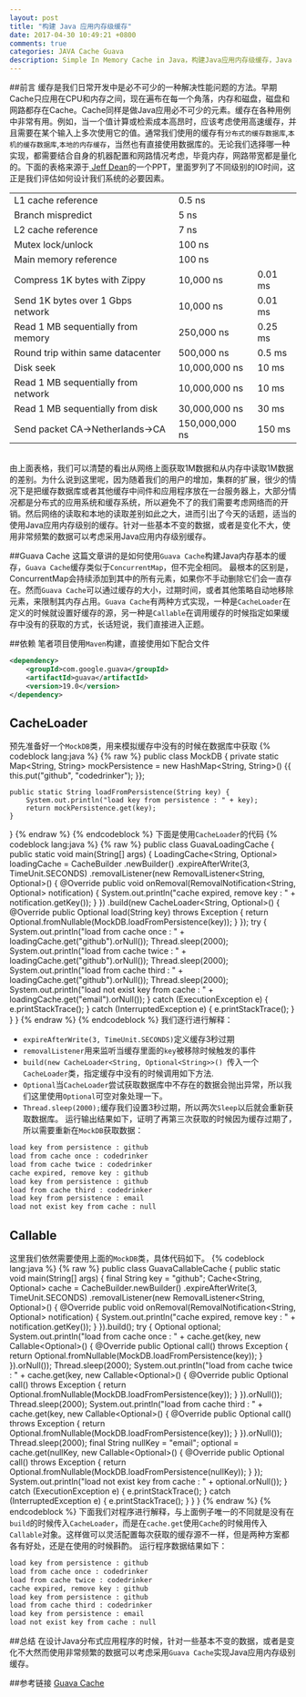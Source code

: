 ```yaml
---
layout: post
title: "构建 Java 应用内存级缓存"
date: 2017-04-30 10:49:21 +0800
comments: true
categories: JAVA Cache Guava
description: Simple In Memory Cache in Java，构建Java应用内存级缓存，Java application cache，guava cache，LoadingCache，CacheLoader，CacheLoader, JAVA 缓存，缓存与LRU，Java Guava Cache，Spring Guava Cache
---
```

##前言
缓存是我们日常开发中是必不可少的一种解决性能问题的方法。早期Cache只应用在CPU和内存之间，现在遍布在每一个角落，内存和磁盘，磁盘和网路都存在Cache。Cache同样是做Java应用必不可少的元素。缓存在各种用例中非常有用。例如，当一个值计算或检索成本高昂时，应该考虑使用高速缓存，并且需要在某个输入上多次使用它的值。通常我们使用的缓存有`分布式的缓存数据库`,`本机的缓存数据库`,`本地的内存缓存`，当然也有直接使用数据库的。无论我们选择哪一种实现，都需要结合自身的机器配置和网路情况考虑，毕竟内存，网路带宽都是量化的。下面的表格来源于[ Jeff Dean](https://research.google.com/pubs/jeff.html)的一个PPT，里面罗列了不同级别的IO时间，这正是我们评估如何设计我们系统的必要因素。
<br>

|                                   |               |         |
|:----------------------------------|:--------------|:--------|
|L1 cache reference                 | 0.5 ns        |         |
|Branch mispredict                  | 5 ns          |         |
|L2 cache reference                 | 7 ns          |         |
|Mutex lock/unlock                  | 100 ns        |         |
|Main memory reference              | 100 ns        |         |
|Compress 1K bytes with Zippy       | 10,000 ns     | 0.01 ms |
|Send 1K bytes over 1 Gbps network  | 10,000 ns     | 0.01 ms |
|Read 1 MB sequentially from memory | 250,000 ns    | 0.25 ms |
|Round trip within same datacenter  | 500,000 ns    | 0.5 ms  |
|Disk seek                          | 10,000,000 ns | 10 ms   |
|Read 1 MB sequentially from network| 10,000,000 ns | 10 ms   |
|Read 1 MB sequentially from disk   | 30,000,000 ns | 30 ms   |
|Send packet CA->Netherlands->CA    | 150,000,000 ns| 150 ms  |

<br>  
由上面表格，我们可以清楚的看出从网络上面获取1M数据和从内存中读取1M数据的差别。为什么说到这里呢，因为随着我们的用户的增加，集群的扩展，很少的情况下是把缓存数据库或者其他缓存中间件和应用程序放在一台服务器上，大部分情况都是分布式的应用系统和缓存系统，所以避免不了的我们需要考虑网络而的开销。然后网络的读取和本地的读取差别如此之大，进而引出了今天的话题，适当的使用Java应用内存级别的缓存。针对一些基本不变的数据，或者是变化不大，使用非常频繁的数据可以考虑采用Java应用内存级别缓存。

##Guava Cache
这篇文章讲的是如何使用`Guava Cache`构建Java内存基本的缓存，`Guava Cache`缓存类似于`ConcurrentMap`，但不完全相同。 最根本的区别是，ConcurrentMap会持续添加到其中的所有元素，如果你不手动删除它们会一直存在。然而`Guava Cache`可以通过缓存的大小，过期时间，或者其他策略自动地移除元素，来限制其内存占用。`Guava Cache`有两种方式实现，一种是`CacheLoader`在定义的时候就设置好缓存的源，另一种是`Callable`在调用缓存的时候指定如果缓存中没有的获取的方式，长话短说，我们直接进入正题。

##依赖
笔者项目使用`Maven`构建，直接使用如下配合文件
```xml
<dependency>
    <groupId>com.google.guava</groupId>
    <artifactId>guava</artifactId>
    <version>19.0</version>
</dependency>
```

## CacheLoader
预先准备好一个`MockDB`类，用来模拟缓存中没有的时候在数据库中获取
{% codeblock lang:java %}
{% raw %}
public class MockDB {
    private static Map<String, String> mockPersistence = new HashMap<String, String>() {{
        this.put("github", "codedrinker");
    }};

    public static String loadFromPersistence(String key) {
        System.out.println("load key from persistence : " + key);
        return mockPersistence.get(key);
    }
}
{% endraw %}
{% endcodeblock %}
下面是使用`CacheLoader`的代码
{% codeblock lang:java %}
{% raw %}
public class GuavaLoadingCache {
    public static void main(String[] args) {
        LoadingCache<String, Optional<String>> loadingCache = CacheBuilder
                .newBuilder()
                .expireAfterWrite(3, TimeUnit.SECONDS)
                .removalListener(new RemovalListener<String, Optional<String>>() {
                    @Override
                    public void onRemoval(RemovalNotification<String, Optional<String>> notification) {
                        System.out.println("cache expired, remove key : " + notification.getKey());
                    }
                })
                .build(new CacheLoader<String, Optional<String>>() {
                    @Override
                    public Optional<String> load(String key) throws Exception {
                        return Optional.fromNullable(MockDB.loadFromPersistence(key));
                    }
                });
        try {
            System.out.println("load from cache once : " + loadingCache.get("github").orNull());
            Thread.sleep(2000);
            System.out.println("load from cache twice : " + loadingCache.get("github").orNull());
            Thread.sleep(2000);
            System.out.println("load from cache third : " + loadingCache.get("github").orNull());
            Thread.sleep(2000);
            System.out.println("load not exist key from cache : " + loadingCache.get("email").orNull());
        } catch (ExecutionException e) {
            e.printStackTrace();
        } catch (InterruptedException e) {
            e.printStackTrace();
        }
    }
}
{% endraw %}
{% endcodeblock %}
我们逐行进行解释： 

- `expireAfterWrite(3, TimeUnit.SECONDS)`定义缓存3秒过期
- `removalListener`用来监听当缓存里面的`key`被移除时候触发的事件
- `build(new CacheLoader<String, Optional<String>>() `传入一个`CacheLoader`类，指定缓存中没有的时候调用如下方法.
- `Optional`当`CacheLoader`尝试获取数据库中不存在的数据会抛出异常，所以我们这里使用`Optional`可空对象处理一下。
- `Thread.sleep(2000);`缓存我们设置3秒过期，所以两次`Sleep`以后就会重新获取数据库。
运行输出结果如下，证明了再第三次获取的时候因为缓存过期了，所以需要重新在`MockDB`获取数据：
```sh
load key from persistence : github
load from cache once : codedrinker
load from cache twice : codedrinker
cache expired, remove key : github
load key from persistence : github
load from cache third : codedrinker
load key from persistence : email
load not exist key from cache : null
```

## Callable
这里我们依然需要使用上面的`MockDB`类，具体代码如下。
{% codeblock lang:java %}
{% raw %}
public class GuavaCallableCache {
    public static void main(String[] args) {
        final String key = "github";
        Cache<String, Optional<String>> cache = CacheBuilder.newBuilder()
                .expireAfterWrite(3, TimeUnit.SECONDS)
                .removalListener(new RemovalListener<String, Optional<String>>() {
                    @Override
                    public void onRemoval(RemovalNotification<String, Optional<String>> notification) {
                        System.out.println("cache expired, remove key : " + notification.getKey());
                    }
                }).build();
        try {
            Optional<String> optional;
            System.out.println("load from cache once : " + cache.get(key, new Callable<Optional<String>>() {
                @Override
                public Optional<String> call() throws Exception {
                    return Optional.fromNullable(MockDB.loadFromPersistence(key));
                }
            }).orNull());
            Thread.sleep(2000);
            System.out.println("load from cache twice : " + cache.get(key, new Callable<Optional<String>>() {
                @Override
                public Optional<String> call() throws Exception {
                    return Optional.fromNullable(MockDB.loadFromPersistence(key));
                }
            }).orNull());
            Thread.sleep(2000);
            System.out.println("load from cache third : " + cache.get(key, new Callable<Optional<String>>() {
                @Override
                public Optional<String> call() throws Exception {
                    return Optional.fromNullable(MockDB.loadFromPersistence(key));
                }
            }).orNull());
            Thread.sleep(2000);
            final String nullKey = "email";
            optional = cache.get(nullKey, new Callable<Optional<String>>() {
                @Override
                public Optional<String> call() throws Exception {
                    return Optional.fromNullable(MockDB.loadFromPersistence(nullKey));
                }
            });
            System.out.println("load not exist key from cache : " + optional.orNull());
        } catch (ExecutionException e) {
            e.printStackTrace();
        } catch (InterruptedException e) {
            e.printStackTrace();
        }
    }
}
{% endraw %}
{% endcodeblock %}
下面我们对程序进行解释，与上面例子唯一的不同就是没有在`build`的时候传入`CacheLoader`，而是在`cache.get`使用`Cache`的时候用传入`Callable`对象。这样做可以灵活配置每次获取的缓存源不一样，但是两种方案都各有好处，还是在使用的时候斟酌。
运行程序数据结果如下：
```sh
load key from persistence : github
load from cache once : codedrinker
load from cache twice : codedrinker
cache expired, remove key : github
load key from persistence : github
load from cache third : codedrinker
load key from persistence : email
load not exist key from cache : null
```

##总结
在设计Java分布式应用程序的时候，针对一些基本不变的数据，或者是变化不大然而使用非常频繁的数据可以考虑采用`Guava Cache`实现Java应用内存级别缓存。

##参考链接
[Guava Cache](https://github.com/google/guava/wiki/CachesExplained)